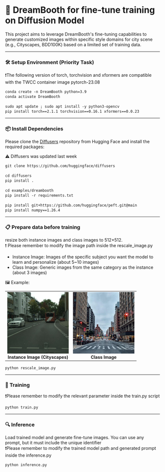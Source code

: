 # 🎨 DreamBooth for fine-tune training on Diffusion Model

This project aims to leverage DreamBooth's fine-tuning capabilities to generate customized images within specific style domains for city scene (e.g., Cityscapes, BDD100K) based on a limited set of training data.

---

### 🛠️ Setup Environment (Priority Task)

❗The following version of torch, torchvision and xformers are compatible with the TWCC container image pytorch-23.08

```
conda create -n DreamBooth python=3.9
conda activate DreamBooth

sudo apt update ; sudo apt install -y python3-opencv
pip install torch==2.1.1 torchvision==0.16.1 xformers==0.0.23
```
---

### 📦 Install Dependencies

Please clone the [Diffusers](https://github.com/huggingface/diffusers) repository from Hugging Face and install the required packages:

⚠️ Diffusers was updated last week

```
git clone https://github.com/huggingface/diffusers

cd diffusers
pip install .

cd examples/dreambooth
pip install -r requirements.txt

pip install git+https://github.com/huggingface/peft.git@main
pip install numpy==1.26.4
```
---

### 📋 Prepare data before training

resize both instance images and class images to 512×512.  
❗ Please remember to modify the image path inside the rescale_image.py

* Instance Image: Images of the specific subject you want the model to learn and personalize (about 5~10 images)
* Class Image: Generic images from the same category as the instance (about 3 images)

🖼️ Example:
<table>
  <tr>
    <td align="center">
      <img src="Images/Instance_image.jpg" width="200"/><br/>
      <b>Instance Image (Cityscapes)</b>
    </td>
    <td align="center">
      <img src="Images/Class_image.jpg" width="200"/><br/>
      <b>Class Image</b>
    </td>
  </tr>
</table>

```
python rescale_image.py
```

---

### 🧠 Training

❗Please remember to modify the relevant parameter inside the train.py script

```
python train.py
```
---

### 🔍 Inference

Load trained model and generate fine-tune images. You can use any prompt, but it must include the unique identifier  
❗Please remember to modify the trained model path and generated prompt inside the inference.py
```
python inference.py
```
